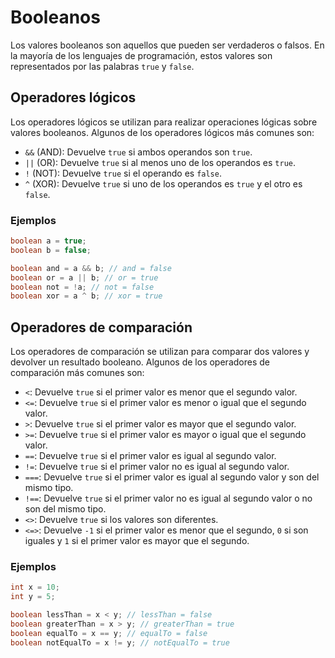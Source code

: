 # Booleanos

Los valores booleanos son aquellos que pueden ser verdaderos o falsos. En la mayoría de los lenguajes de programación, estos valores son representados por las palabras `true` y `false`.

## Operadores lógicos

Los operadores lógicos se utilizan para realizar operaciones lógicas sobre valores booleanos. Algunos de los operadores lógicos más comunes son:
- `&&` (AND): Devuelve `true` si ambos operandos son `true`.
- `||` (OR): Devuelve `true` si al menos uno de los operandos es `true`.
- `!` (NOT): Devuelve `true` si el operando es `false`.
- `^` (XOR): Devuelve `true` si uno de los operandos es `true` y el otro es `false`.

### Ejemplos

```java
boolean a = true;
boolean b = false;

boolean and = a && b; // and = false
boolean or = a || b; // or = true
boolean not = !a; // not = false
boolean xor = a ^ b; // xor = true
```

## Operadores de comparación

Los operadores de comparación se utilizan para comparar dos valores y devolver un resultado booleano. Algunos de los operadores de comparación más comunes son:
- `<`: Devuelve `true` si el primer valor es menor que el segundo valor.
- `<=`: Devuelve `true` si el primer valor es menor o igual que el segundo valor.
- `>`: Devuelve `true` si el primer valor es mayor que el segundo valor.
- `>=`: Devuelve `true` si el primer valor es mayor o igual que el segundo valor.
- `==`: Devuelve `true` si el primer valor es igual al segundo valor.
- `!=`: Devuelve `true` si el primer valor no es igual al segundo valor.
- `===`: Devuelve `true` si el primer valor es igual al segundo valor y son del mismo tipo.
- `!==`: Devuelve `true` si el primer valor no es igual al segundo valor o no son del mismo tipo.
- `<>`: Devuelve `true` si los valores son diferentes.
- `<=>`: Devuelve `-1` si el primer valor es menor que el segundo, `0` si son iguales y `1` si el primer valor es mayor que el segundo.


### Ejemplos

```java
int x = 10;
int y = 5;

boolean lessThan = x < y; // lessThan = false
boolean greaterThan = x > y; // greaterThan = true
boolean equalTo = x == y; // equalTo = false
boolean notEqualTo = x != y; // notEqualTo = true
```
